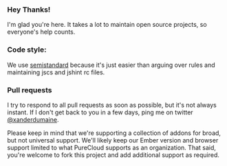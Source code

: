 ### Hey Thanks!
I'm glad you're here. It takes a lot to maintain
open source projects, so everyone's help counts.

### Code style:
We use [semistandard](http://github.com/flet/semistandard) because it's just easier than arguing over rules and maintaining jscs and jshint rc files.

### Pull requests
I try to respond to all pull requests as soon as possible, but it's not always instant. If I don't get back to you in a few days, ping me on twitter [@xanderdumaine](https://twitter.com/xanderdumaine).

Please keep in mind that we're supporting a collection of addons for broad, but not universal support. We'll likely keep our Ember version and browser support limited to what PureCloud supports as an organization. That said, you're welcome to fork this project and add additional support as required.
